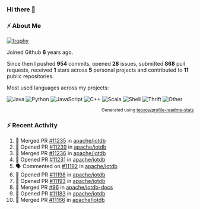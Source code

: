 ### Hi there 👋

### :zap: About Me

[![trophy](https://github-profile-trophy.vercel.app/?username=HTHou&theme=onedark)](https://github.com/ryo-ma/github-profile-trophy)
   
Joined Github **6** years ago.

Since then I pushed **954** commits, opened **28** issues, submitted **868** pull requests, received **1** stars across **5** personal projects and contributed to **11** public repositories.

Most used languages across my projects:

![Java](https://img.shields.io/static/v1?style=flat-square&label=%E2%A0%80&color=555&labelColor=%23b07219&message=Java%EF%B8%B195.4%25)
![Python](https://img.shields.io/static/v1?style=flat-square&label=%E2%A0%80&color=555&labelColor=%233572A5&message=Python%EF%B8%B11.2%25)
![JavaScript](https://img.shields.io/static/v1?style=flat-square&label=%E2%A0%80&color=555&labelColor=%23f1e05a&message=JavaScript%EF%B8%B10.7%25)
![C++](https://img.shields.io/static/v1?style=flat-square&label=%E2%A0%80&color=555&labelColor=%23f34b7d&message=C%2B%2B%EF%B8%B10.5%25)
![Scala](https://img.shields.io/static/v1?style=flat-square&label=%E2%A0%80&color=555&labelColor=%23c22d40&message=Scala%EF%B8%B10.4%25)
![Shell](https://img.shields.io/static/v1?style=flat-square&label=%E2%A0%80&color=555&labelColor=%2389e051&message=Shell%EF%B8%B10.3%25)
![Thrift](https://img.shields.io/static/v1?style=flat-square&label=%E2%A0%80&color=555&labelColor=%23D12127&message=Thrift%EF%B8%B10.3%25)
![Other](https://img.shields.io/static/v1?style=flat-square&label=%E2%A0%80&color=555&labelColor=%23ededed&message=Other%EF%B8%B10.8%25)

<p align="right"><sub>Generated using <a href="https://github.com/marketplace/actions/profile-readme-stats">teoxoy/profile-readme-stats</a></sub></p>


<!--![](https://github.com/HTHou/HTHou/blob/output/github-contribution-grid-snake.svg)-->

<!--![Haonan Hou's github stats](https://github-readme-stats.vercel.app/api?username=HTHou&count_private=true&show_icons=true&theme=onedark)-->

<!--![Haonan Hou's wakatime stats](https://github-readme-stats.vercel.app/api/wakatime?username=HTHou&layout=compact&theme=onedark)-->

<!--![Top Langs](https://github-readme-stats.vercel.app/api/top-langs/?username=HTHou&theme=onedark&layout=compact)-->

### :zap: Recent Activity
<!--START_SECTION:activity-->
1. 🎉 Merged PR [#11235](https://github.com/apache/iotdb/pull/11235) in [apache/iotdb](https://github.com/apache/iotdb)
2. 💪 Opened PR [#11239](https://github.com/apache/iotdb/pull/11239) in [apache/iotdb](https://github.com/apache/iotdb)
3. 🎉 Merged PR [#11236](https://github.com/apache/iotdb/pull/11236) in [apache/iotdb](https://github.com/apache/iotdb)
4. 💪 Opened PR [#11231](https://github.com/apache/iotdb/pull/11231) in [apache/iotdb](https://github.com/apache/iotdb)
5. 🗣 Commented on [#11192](https://github.com/apache/iotdb/issues/11192#issuecomment-1732768562) in [apache/iotdb](https://github.com/apache/iotdb)
6. 💪 Opened PR [#11198](https://github.com/apache/iotdb/pull/11198) in [apache/iotdb](https://github.com/apache/iotdb)
7. 💪 Opened PR [#11193](https://github.com/apache/iotdb/pull/11193) in [apache/iotdb](https://github.com/apache/iotdb)
8. 🎉 Merged PR [#96](https://github.com/apache/iotdb-docs/pull/96) in [apache/iotdb-docs](https://github.com/apache/iotdb-docs)
9. 💪 Opened PR [#11183](https://github.com/apache/iotdb/pull/11183) in [apache/iotdb](https://github.com/apache/iotdb)
10. 🎉 Merged PR [#11166](https://github.com/apache/iotdb/pull/11166) in [apache/iotdb](https://github.com/apache/iotdb)
<!--END_SECTION:activity-->

<!--
**HTHou/HTHou** is a ✨ _special_ ✨ repository because its `README.md` (this file) appears on your GitHub profile.

Here are some ideas to get you started:

- 🔭 I’m currently working on ...
- 🌱 I’m currently learning ...
- 👯 I’m looking to collaborate on ...
- 🤔 I’m looking for help with ...
- 💬 Ask me about ...
- 📫 How to reach me: ...
- 😄 Pronouns: ...
- ⚡ Fun fact: ...
-->

